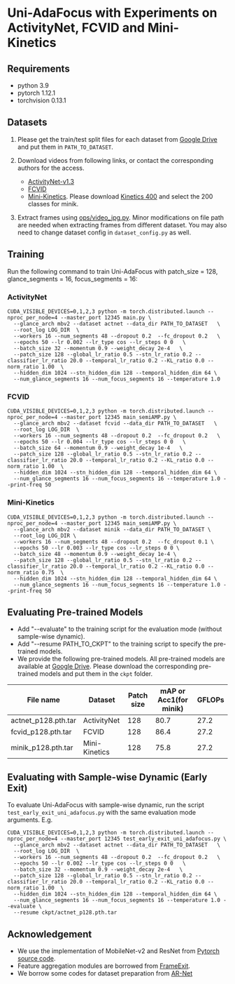 # Uni-AdaFocus with Experiments on ActivityNet, FCVID and Mini-Kinetics

## Requirements

- python 3.9
- pytorch 1.12.1
- torchvision 0.13.1

## Datasets
1. Please get the train/test split files for each dataset from [Google Drive](https://drive.google.com/drive/folders/1QZ2gVoGMh3Xe20kgdG6s7cnQTYsDWQXz?usp=sharing) and put them in `PATH_TO_DATASET`.
2. Download videos from following links, or contact the corresponding authors for the access. 

   - [ActivityNet-v1.3](http://activity-net.org/download.html) 
   - [FCVID](https://drive.google.com/drive/folders/1cPSc3neTQwvtSPiVcjVZrj0RvXrKY5xj)
   - [Mini-Kinetics](https://deepmind.com/research/open-source/kinetics). Please download [Kinetics 400](https://storage.googleapis.com/deepmind-media/Datasets/kinetics400.tar.gz) and select the 200 classes for minik.

3. Extract frames using [ops/video_jpg.py](ops/video_jpg.py). Minor modifications on file path are needed when extracting frames from different dataset. You may also need to change dataset config in `dataset_config.py`  as well.

## Training

Run the following command to train Uni-AdaFocus with patch_size = 128, glance_segments = 16, focus_segments = 16:

### ActivityNet

```
CUDA_VISIBLE_DEVICES=0,1,2,3 python -m torch.distributed.launch --nproc_per_node=4 --master_port 12345 main.py \
  --glance_arch mbv2 --dataset actnet --data_dir PATH_TO_DATASET   \
  --root_log LOG_DIR  \
  --workers 16 --num_segments 48 --dropout 0.2  --fc_dropout 0.2   \
  --epochs 50 --lr 0.002 --lr_type cos --lr_steps 0 0   \
  --batch_size 32 --momentum 0.9 --weight_decay 2e-4   \
  --patch_size 128 --global_lr_ratio 0.5 --stn_lr_ratio 0.2 --classifier_lr_ratio 20.0 --temporal_lr_ratio 0.2 --KL_ratio 0.0 --norm_ratio 1.00  \
  --hidden_dim 1024 --stn_hidden_dim 128 --temporal_hidden_dim 64 \
  --num_glance_segments 16 --num_focus_segments 16 --temperature 1.0 
```

### FCVID

```
CUDA_VISIBLE_DEVICES=0,1,2,3 python -m torch.distributed.launch --nproc_per_node=4 --master_port 12345 main_semiAMP.py \
  --glance_arch mbv2 --dataset fcvid --data_dir PATH_TO_DATASET   \
  --root_log LOG_DIR  \
  --workers 16 --num_segments 48 --dropout 0.2  --fc_dropout 0.2   \
  --epochs 50 --lr 0.004 --lr_type cos --lr_steps 0 0   \
  --batch_size 64 --momentum 0.9 --weight_decay 1e-4   \
  --patch_size 128 --global_lr_ratio 0.5 --stn_lr_ratio 0.2 --classifier_lr_ratio 20.0 --temporal_lr_ratio 0.2 --KL_ratio 0.0 --norm_ratio 1.00  \
  --hidden_dim 1024 --stn_hidden_dim 128 --temporal_hidden_dim 64 \
  --num_glance_segments 16 --num_focus_segments 16 --temperature 1.0 --print-freq 50 
```

### Mini-Kinetics

```
CUDA_VISIBLE_DEVICES=0,1,2,3 python -m torch.distributed.launch --nproc_per_node=4 --master_port 12345 main_semiAMP.py \
  --glance_arch mbv2 --dataset minik --data_dir PATH_TO_DATASET \
  --root_log LOG_DIR \
  --workers 16 --num_segments 48 --dropout 0.2  --fc_dropout 0.1 \
  --epochs 50 --lr 0.003 --lr_type cos --lr_steps 0 0 \
  --batch_size 48 --momentum 0.9 --weight_decay 1e-4 \
  --patch_size 128 --global_lr_ratio 0.5 --stn_lr_ratio 0.2 --classifier_lr_ratio 20.0 --temporal_lr_ratio 0.2 --KL_ratio 0.0 --norm_ratio 0.75  \
  --hidden_dim 1024 --stn_hidden_dim 128 --temporal_hidden_dim 64 \
  --num_glance_segments 16 --num_focus_segments 16 --temperature 1.0 --print-freq 50
```

## Evaluating Pre-trained Models

* Add "--evaluate" to the training script for the evaluation mode (without sample-wise dynamic).
* Add "--resume PATH_TO_CKPT" to the training script to specify the pre-trained models.
* We provide the following pre-trained models. All pre-trained models are available at [Google Drive](https://drive.google.com/drive/folders/1UsUSKjESAhfVGQV-CRPiUXxB16nvANnh?usp=drive_link). Please download the corresponding pre-trained models and put them in the `ckpt` folder.

|File name           |Dataset       |Patch size |mAP or Acc1(for minik) |GFLOPs  |
|---                 |---           |---        |---                    |---     |
|actnet_p128.pth.tar |ActivityNet   |128        |80.7                   |27.2    |
|fcvid_p128.pth.tar  |FCVID         |128        |86.4                   |27.2    |
|minik_p128.pth.tar  |Mini-Kinetics |128        |75.8                   |27.2    |


## Evaluating with Sample-wise Dynamic (Early Exit)

To evaluate Uni-AdaFocus with sample-wise dynamic, run the script `test_early_exit_uni_adafocus.py` with the same evaluation mode
arguments. E.g.

```
CUDA_VISIBLE_DEVICES=0,1,2,3 python -m torch.distributed.launch --nproc_per_node=4 --master_port 12345 test_early_exit_uni_adafocus.py \
  --glance_arch mbv2 --dataset actnet --data_dir PATH_TO_DATASET   \
  --root_log LOG_DIR  \
  --workers 16 --num_segments 48 --dropout 0.2  --fc_dropout 0.2   \
  --epochs 50 --lr 0.002 --lr_type cos --lr_steps 0 0   \
  --batch_size 32 --momentum 0.9 --weight_decay 2e-4   \
  --patch_size 128 --global_lr_ratio 0.5 --stn_lr_ratio 0.2 --classifier_lr_ratio 20.0 --temporal_lr_ratio 0.2 --KL_ratio 0.0 --norm_ratio 1.00  \
  --hidden_dim 1024 --stn_hidden_dim 128 --temporal_hidden_dim 64 \
  --num_glance_segments 16 --num_focus_segments 16 --temperature 1.0 --evaluate \
  --resume ckpt/actnet_p128.pth.tar
```

## Acknowledgement

- We use the implementation of MobileNet-v2 and ResNet from [Pytorch source code](https://pytorch.org/vision/stable/_modules/torchvision/models/mobilenetv2.html). 
- Feature aggregation modules are borrowed from [FrameExit](https://github.com/Qualcomm-AI-research/FrameExit).
- We borrow some codes for dataset preparation from [AR-Net](https://github.com/mengyuest/AR-Net#dataset-preparation)
